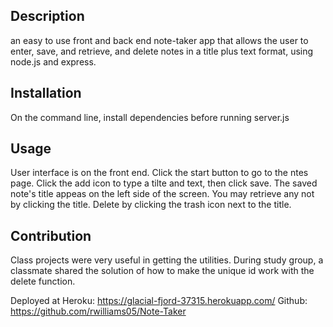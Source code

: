 
## Description
an easy to use front and back end note-taker app that allows the user to enter, save, and retrieve, and delete notes in a title plus text format, using node.js and express.

## Installation
On the command line, install dependencies before running server.js

## Usage
User interface is on the front end. Click the start button to go to the ntes page. Click the add icon to type a tilte and text, then click save. The saved note's title appeas on the left side of the screen. You may retrieve any not by clicking the title. Delete by clicking the trash icon next to the title.
    
## Contribution
Class projects were very useful in getting the utilities. During study group, a classmate shared the solution of how to make the unique id work with the delete function.


Deployed at Heroku: https://glacial-fjord-37315.herokuapp.com/
Github: https://github.com/rwilliams05/Note-Taker

